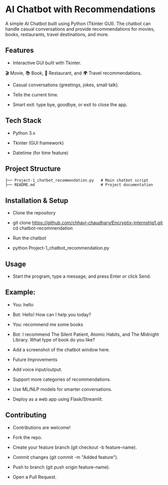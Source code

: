 
# AI Chatbot with Recommendations

A simple AI Chatbot built using Python (Tkinter GUI). The chatbot can handle casual conversations and provide recommendations for movies, books, restaurants, travel destinations, and more.

 ## Features

- Interactive GUI built with Tkinter.

🎬 Movie, 📚 Book, 🍴 Restaurant, and 🌍 Travel recommendations.

- Casual conversations (greetings, jokes, small talk).

- Tells the current time.

- Smart exit: type bye, goodbye, or exit to close the app.

## Tech Stack

- Python 3.x

- Tkinter (GUI framework)

- Datetime (for time feature)

## Project Structure
```
├── Project-1_chatbot_recommendation.py   # Main chatbot script
├── README.md                             # Project documentation
```

 ## Installation & Setup

- Clone the repository

- git clone https://github.com/chhavi-chaudhary/Encryptix-internship1.git   <br>
cd chatbot-recommendation

- Run the chatbot

- python Project-1_chatbot_recommendation.py

 ## Usage

- Start the program, type a message, and press Enter or click Send.

## Example:

- You: hello  
- Bot: Hello! How can I help you today?  

- You: recommend me some books  
- Bot: I recommend The Silent Patient, Atomic Habits, and The Midnight Library. What type of book do you like?  

 - Add a screenshot of the chatbot window here.

- Future Improvements

- Add voice input/output.

- Support more categories of recommendations.

- Use ML/NLP models for smarter conversations.

- Deploy as a web app using Flask/Streamlit.

## Contributing

- Contributions are welcome!

- Fork the repo.

- Create your feature branch (git checkout -b feature-name).

- Commit changes (git commit -m "Added feature").

- Push to branch (git push origin feature-name).

- Open a Pull Request.

